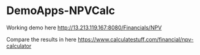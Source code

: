 # DemoApps-NPVCalc

Working demo here
http://13.213.119.167:8080/Financials/NPV

Compare the results in here
https://www.calculatestuff.com/financial/npv-calculator
